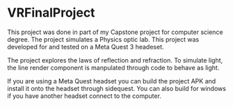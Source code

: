 # VRFinalProject
 
This project was done in part of my Capstone project for computer science degree. The project simulates a Physics optic lab. This project was developed for and tested on a Meta Quest 3 headeset. 

The project explores the laws of reflection and refraction. To simulate light, the line render component is manpulated through code to behave as light.

If you are using a Meta Quest headset you can build the project APK and install it onto the headset through sidequest. You can also build for windows if you have another headset connect to the computer.
